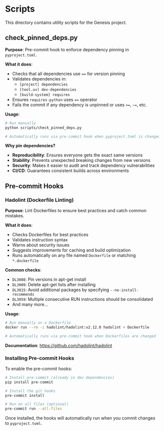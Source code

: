 # Scripts

This directory contains utility scripts for the Genesis project.

## check_pinned_deps.py

**Purpose**: Pre-commit hook to enforce dependency pinning in `pyproject.toml`.

**What it does**:
- Checks that all dependencies use `==` for version pinning
- Validates dependencies in:
  - `[project] dependencies`
  - `[tool.uv] dev-dependencies`
  - `[build-system] requires`
- Ensures `requires-python` uses `==` operator
- Fails the commit if any dependency is unpinned or uses `>=`, `~=`, etc.

**Usage**:
```bash
# Run manually
python scripts/check_pinned_deps.py

# Automatically runs via pre-commit hook when pyproject.toml is changed
```

**Why pin dependencies?**
- **Reproducibility**: Ensures everyone gets the exact same versions
- **Stability**: Prevents unexpected breaking changes from new versions
- **Security**: Makes it easier to audit and track dependency vulnerabilities
- **CI/CD**: Guarantees consistent builds across environments

## Pre-commit Hooks

### Hadolint (Dockerfile Linting)

**Purpose**: Lint Dockerfiles to ensure best practices and catch common mistakes.

**What it does**:
- Checks Dockerfiles for best practices
- Validates instruction syntax
- Warns about security issues
- Suggests improvements for caching and build optimization
- Runs automatically on any file named `Dockerfile` or matching `*.dockerfile`

**Common checks**:
- `DL3008`: Pin versions in apt-get install
- `DL3009`: Delete apt-get lists after installing
- `DL3015`: Avoid additional packages by specifying `--no-install-recommends`
- `DL3059`: Multiple consecutive RUN instructions should be consolidated
- And many more...

**Usage**:
```bash
# Run manually on a Dockerfile
docker run --rm -i hadolint/hadolint:v2.12.0 hadolint < Dockerfile

# Automatically runs via pre-commit hook when Dockerfiles are changed
```

**Documentation**: https://github.com/hadolint/hadolint

### Installing Pre-commit Hooks

To enable the pre-commit hooks:

```bash
# Install pre-commit (already in dev dependencies)
pip install pre-commit

# Install the git hooks
pre-commit install

# Run on all files (optional)
pre-commit run --all-files
```

Once installed, the hooks will automatically run when you commit changes to `pyproject.toml`.
